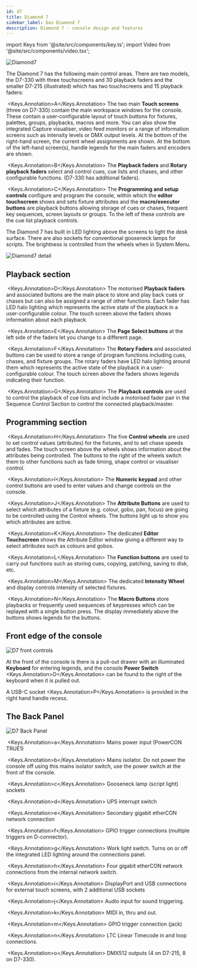 ```yaml
---
id: d7
title: Diamond 7
sidebar_label: Das Diamond 7
description: Diamond 7 - console design and features
---
```


import Keys from '@site/src/components/key.ts';
import Video from '@site/src/components/video.tsx';

![Diamond7](/docs/images/d7-mainareas.png)

The Diamond 7 has the following main control areas. There are two models, the 
D7-330 with three touchscreens and 30 playback faders and the smaller D7-215 (illustrated) which has two touchscreens and
15 playback faders:

&nbsp;<Keys.Annotation>A</Keys.Annotation> The two main **Touch screens** (three on D7-330) contain the main workspace windows for the console. 
These contain a user-configurable
layout of touch buttons for fixtures, palettes, groups, playbacks, macros and more.
You can also show the integrated Capture visualiser, video feed monitors or a range
of information screens such as intensity levels or DMX output levels.
At the bottom of the right-hand screen, the current wheel assignments
are shown. At the bottom of
the left-hand screen(s), handle legends for the main faders and encoders are shown.

&nbsp;<Keys.Annotation>B</Keys.Annotation> The **Playback faders** and **Rotary playback faders** select and control cues, cue lists and chases, and other configurable functions. (D7-330 has additional faders).

&nbsp;<Keys.Annotation>C</Keys.Annotation> The **Programming and setup controls** configure and program the console,
within which the **editor touchscreen** shows and sets fixture attributes and 
the **macro/executor buttons** are playback buttons allowing storage of cues or
chases, frequent key sequences, screen layouts or groups. To the left of these
controls are the cue list playback controls.

The Diamond 7 has built in LED lighting above the screens to light the desk surface. There are also sockets for conventional gooseneck lamps
for scripts. The brightness is controlled from the wheels when in System Menu.

![Diamond7 detail](/docs/images/D7-Detail.png)

## Playback section

&nbsp;<Keys.Annotation>D</Keys.Annotation> The motorised **Playback faders** and associated buttons are the main place to store and play back cues or chases
but can also be assigned a range of other functions. Each fader has LED halo lighting
which represents the active state of the playback in a user-configurable colour.
The touch screen above the faders shows information about
each playback.

&nbsp;<Keys.Annotation>E</Keys.Annotation> The **Page Select buttons** at the
left side of the faders let you change to a different page.

&nbsp;<Keys.Annotation>F</Keys.Annotation> The **Rotary Faders** and associated buttons  can be used to store
a range of program functions including cues, chases, and fixture groups.
The rotary faders have LED halo lighting around them
which represents the active state of the playback in a user-configurable colour.
The touch screen above the faders shows legends indicating their function.

&nbsp;<Keys.Annotation>G</Keys.Annotation> The **Playback controls** are used to control the playback of cue
lists and include a motorised fader pair in the Sequence Control Section to control the 
connected playback/master.

## Programming section

&nbsp;<Keys.Annotation>H</Keys.Annotation> The five  **Control wheels** are used to set control values (attributes) for
the fixtures, and to set chase speeds and fades. The touch screen above
the wheels shows information about the attributes being controlled. The buttons
to the right of the wheels switch them to other functions such as fade timing,
shape control or visualiser control.

&nbsp;<Keys.Annotation>I</Keys.Annotation> The **Numeric keypad** and other control buttons are used to enter
values and change controls on the console.

&nbsp;<Keys.Annotation>J</Keys.Annotation> The **Attribute Buttons** are used to select which attributes of
a fixture (e.g. colour, gobo, pan, focus) are going to be controlled
using the Control wheels. The buttons light up to show you which
attributes are active.

&nbsp;<Keys.Annotation>K</Keys.Annotation> The dedicated **Editor Touchscreen** shows the Attribute Editor
window giving a different way to select attributes such as colours and gobos.

&nbsp;<Keys.Annotation>L</Keys.Annotation> The **Function buttons** are used to carry out functions such as storing
cues, copying, patching, saving to disk, etc.

&nbsp;<Keys.Annotation>M</Keys.Annotation> The dedicated **Intensity Wheel** and display controls intensity
of selected fixtures.

&nbsp;<Keys.Annotation>N</Keys.Annotation> The **Macro Buttons** store playbacks or frequently used sequences of keypresses
which can be replayed with a single button press. The display immediately above the buttons shows legends for
the buttons. 

## Front edge of the console

![D7 front controls](/docs/images/D7-Keyboard.png)

At the front of the console is there is a pull-out drawer with an 
illuminated **Keyboard** for entering legends, and the console **Power Switch** <Keys.Annotation>O</Keys.Annotation> can be
found to the right of the keyboard when it is pulled out.

A USB-C socket <Keys.Annotation>P</Keys.Annotation> is provided in the right hand handle recess.

## The Back Panel

![D7 Back Panel](/docs/images/D7-back.png)

&nbsp;<Keys.Annotation>a</Keys.Annotation> Mains power input (PowerCON TRUE1)

&nbsp;<Keys.Annotation>b</Keys.Annotation> Mains isolator. Do not
power the console off using this mains isolator switch, use the power switch at the front
of the console.

&nbsp;<Keys.Annotation>c</Keys.Annotation> Gooseneck lamp (script light) sockets

&nbsp;<Keys.Annotation>d</Keys.Annotation> UPS interrupt switch

&nbsp;<Keys.Annotation>e</Keys.Annotation> Secondary gigabit etherCON network connection

&nbsp;<Keys.Annotation>f</Keys.Annotation> GPIO trigger connections (multiple triggers on D-connector).

&nbsp;<Keys.Annotation>g</Keys.Annotation> Work light switch. Turns on or off the integrated LED lighting around the connections panel.

&nbsp;<Keys.Annotation>h</Keys.Annotation> Four gigabit etherCON network connections from the internal network switch.

&nbsp;<Keys.Annotation>i</Keys.Annotation> DisplayPort and USB connections for external touch screens, with 2 additional USB sockets

&nbsp;<Keys.Annotation>j</Keys.Annotation> Audio input for sound triggering.

&nbsp;<Keys.Annotation>k</Keys.Annotation> MIDI in, thru and out.

&nbsp;<Keys.Annotation>m</Keys.Annotation> GPIO trigger connection (jack)

&nbsp;<Keys.Annotation>n</Keys.Annotation> LTC Linear Timecode in and loop connections.

&nbsp;<Keys.Annotation>o</Keys.Annotation> DMX512 outputs (4 on D7-215, 8 on D7-330).